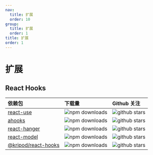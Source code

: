 ```yaml
---
nav:
  title: 扩展
  order: 10
group:
  title: 扩展
  order: 1
title: 扩展
order: 1
---
```


# 扩展

## React Hooks

| 依赖包                                                       | 下载量                                                                                        | Github 关注                                                                                         |
| :----------------------------------------------------------- | :-------------------------------------------------------------------------------------------- | :-------------------------------------------------------------------------------------------------- |
| [react-use](https://github.com/streamich/react-use)          | <img src="https://img.shields.io/npm/dm/react-use.svg?style=plastic" alt="npm downloads" />   | <img src="https://img.shields.io/github/stars/streamich/react-use?style=social" alt="github stars"> |
| [ahooks](https://github.com/streamich/ahooks)          | <img src="https://img.shields.io/npm/dm/ahooks.svg?style=plastic" alt="npm downloads" />   | <img src="https://img.shields.io/github/stars/alibaba/hooks?style=social" alt="github stars"> |
| [react-hanger](https://github.com/streamich/react-hanger)          | <img src="https://img.shields.io/npm/dm/react-hanger.svg?style=plastic" alt="npm downloads" />   | <img src="https://img.shields.io/github/stars/kitze/react-hanger?style=social" alt="github stars"> |
| [react-model](https://github.com/streamich/react-model)          | <img src="https://img.shields.io/npm/dm/react-model.svg?style=plastic" alt="npm downloads" />   | <img src="https://img.shields.io/github/stars/byte-fe/react-model?style=social" alt="github stars"> |
| [@kripod/react-hooks](https://github.com/kripod/react-hooks) | <img src="https://img.shields.io/npm/dm/state-hooks.svg?style=plastic" alt="npm downloads" /> | <img src="https://img.shields.io/github/stars/kripod/react-hooks?style=social" alt="github stars">  |
